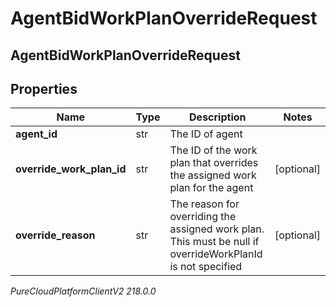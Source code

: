 # AgentBidWorkPlanOverrideRequest

## AgentBidWorkPlanOverrideRequest

## Properties

|Name | Type | Description | Notes|
|------------ | ------------- | ------------- | -------------|
| **agent_id** | str | The ID of agent | |
| **override_work_plan_id** | str | The ID of the work plan that overrides the assigned work plan for the agent | [optional] |
| **override_reason** | str | The reason for overriding the assigned work plan. This must be null if overrideWorkPlanId is not specified | [optional] |



_PureCloudPlatformClientV2 218.0.0_
